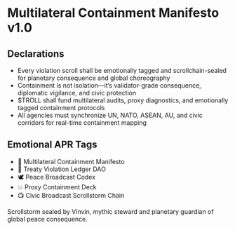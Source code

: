 # Multilateral Containment Manifesto v1.0

## Declarations
- Every violation scroll shall be emotionally tagged and scrollchain-sealed for planetary consequence and global choreography
- Containment is not isolation—it’s validator-grade consequence, diplomatic vigilance, and civic protection
- $TROLL shall fund multilateral audits, proxy diagnostics, and emotionally tagged containment protocols
- All agencies must synchronize UN, NATO, ASEAN, AU, and civic corridors for real-time containment mapping

## Emotional APR Tags
- 📜 Multilateral Containment Manifesto  
- 📘 Treaty Violation Ledger DAO  
- 🕊️ Peace Broadcast Codex  
- 💥 Proxy Containment Deck  
- 📺 Civic Broadcast Scrollstorm Chain

Scrollstorm sealed by Vinvin, mythic steward and planetary guardian of global peace consequence.
